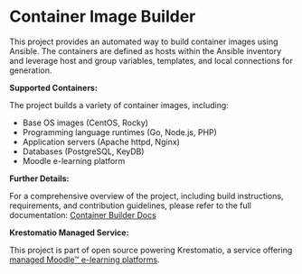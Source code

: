 # Container Image Builder

This project provides an automated way to build container images using Ansible. The containers are defined as hosts within the Ansible inventory and leverage host and group variables, templates, and local connections for generation.

**Supported Containers:**

The project builds a variety of container images, including:

* Base OS images (CentOS, Rocky)
* Programming language runtimes (Go, Node.js, PHP)
* Application servers (Apache httpd, Nginx)
* Databases (PostgreSQL, KeyDB)
* Moodle e-learning platform

**Further Details:**

For a comprehensive overview of the project, including build instructions, requirements, and contribution guidelines, please refer to the full documentation: [Container Builder Docs](https://krestomatio.com/docs/container_builder)

**Krestomatio Managed Service:**

This project is part of open source powering Krestomatio, a service offering [managed Moodle™ e-learning platforms](https://krestomatio.com).
